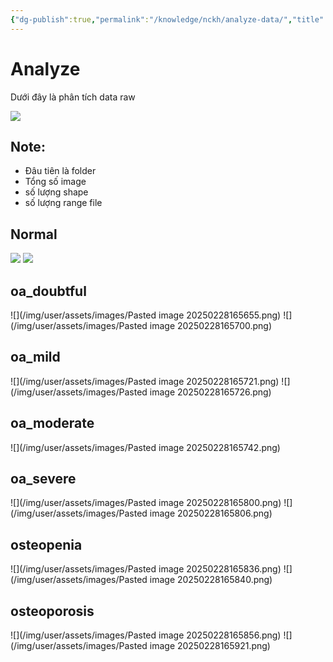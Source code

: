 ```yaml
---
{"dg-publish":true,"permalink":"/knowledge/nckh/analyze-data/","title":"Analyze data","pinned":"false","tags":["NCKH"]}
---
```


# Analyze

Dưới đây là phân tích data raw

![](/img/user/assets/images/NCKH1.png)
## Note:
- Đâu tiên là folder
- Tổng số image
- số lượng shape 
- số lượng range file
## Normal 
![](/img/user/assets/images/normal.png)
![](/img/user/assets/images/normal2.png)

## oa_doubtful

![](/img/user/assets/images/Pasted image 20250228165655.png)
![](/img/user/assets/images/Pasted image 20250228165700.png)
## oa_mild
![](/img/user/assets/images/Pasted image 20250228165721.png)
![](/img/user/assets/images/Pasted image 20250228165726.png)

## oa_moderate
![](/img/user/assets/images/Pasted image 20250228165742.png)
## oa_severe
![](/img/user/assets/images/Pasted image 20250228165800.png)
![](/img/user/assets/images/Pasted image 20250228165806.png)
## osteopenia
![](/img/user/assets/images/Pasted image 20250228165836.png)
![](/img/user/assets/images/Pasted image 20250228165840.png)
## osteoporosis

![](/img/user/assets/images/Pasted image 20250228165856.png)
![](/img/user/assets/images/Pasted image 20250228165921.png)